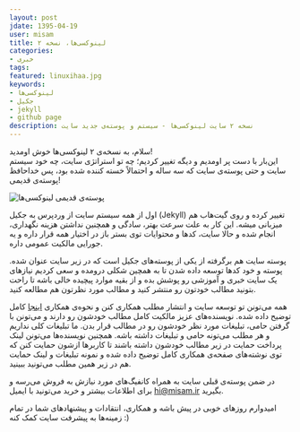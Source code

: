 ```yaml
---
layout: post
jdate: 1395-04-19
user: misam
title: لینوکسی‌ها، نسخه ۲
categories:
- خبری
tags:
featured: linuxihaa.jpg
keywords:
- لینوکسی‌ها
- جکیل
- jekyll
- github page
description: نسخه ۲ سایت لینوکسی‌ها - سیستم و پوسته‌ی جدید سایت
---
```


سلام، به نسخه‌ی ۲ لینوکسی‌ها خوش اومدید!  
این‌بار با دست پر اومدیم و دیگه تغییر کردیم؛ چه تو استراتژی سایت، چه خود سیستم سایت و حتی پوسته‌ی سایت که سه ساله و احتمالاً خسته کننده شده بود، پس خداحافظ پوسته‌ی قدیمی!

![پوسته‌ی قدیمی لینوکسی‌ها](http://misam.ir/image/linuxihaa.png)

اول از همه سیستم سایت از وردپرس به جکیل (Jekyll) تغییر کرده و روی گیت‌هاب هم میزبانی میشه. این کار به علت سرعت بهتر، سادگی و همچنین نداشتن هزینه نگهداری، انجام شده و حالا سایت، کدها و محتوایات توی بستر باز در اختیار همه قرار داره و یه جورایی مالکیت عمومی داره.

پوسته سایت هم برگرفته از یکی از پوسته‌های جکیل است که در زیر سایت عنوان شده. پوسته و خود کدها توسعه داده شدن تا به همچین شکلی درومده و سعی کردیم نیازهای یک سایت خبری و آموزشی رو پوشش بده و از بقیه موارد پیچیده خالی باشه تا راحت بتونید مطالب خودتون رو منتشر کنید و مطالب مورد نظرتون هم مطالعه کنید.

همه می‌تونن تو توسعه سایت و انتشار مطلب همکاری کنن و نحوه‌ی همکاری [اینجا](http://linuxihaa.ir/cooperation/) کامل توضیح داده شده. نویسنده‌های عزیز مالکیت کامل مطالب خودشون رو دارند و می‌تونن با گرفتن حامی، تبلیغات مورد نظر خودشون رو در مطالب قرار بدن. ما تبلیغات کلی نداریم و هر مطلب می‌تونه حامی و تبلیغات داشته باشه. همچنین نویسنده‌ها می‌تونن لینک پرداخت حمایت در زیر مطالب خودشون داشته باشند تا کاربرها ازشون حمایت کنن که توی نوشته‌های صفحه‌ی همکاری کامل توضیح داده شده و نمونه تبلیغات و لینک حمایت هم در زیر همین مطلب می‌تونید ببینید.

در ضمن پوسته‌ی قبلی سایت به همراه کانفیگ‌های مورد نیازش به فروش می‌رسه و برای اطلاعات بیشتر و خرید می‌تونید با ایمیل hi@misam.ir بگیرید.

امیدوارم روزهای خوبی در پیش باشه و همکاری، انتقادات و پیشنهادهای شما در تمام زمینه‌ها به پیشرفت سایت کمک کنه‌ :)